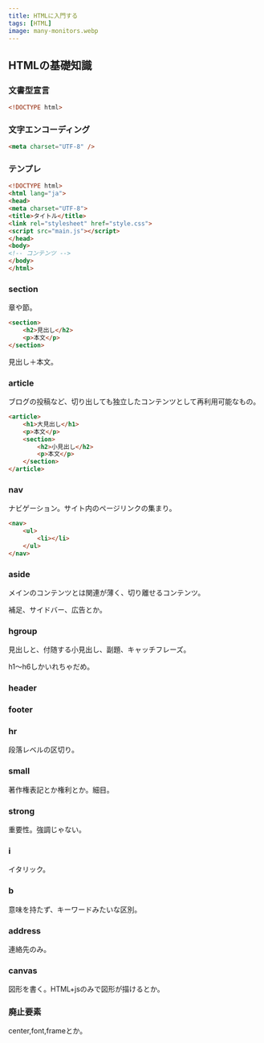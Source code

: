 ```yaml
---
title: HTMLに入門する
tags: [HTML]
image: many-monitors.webp
---
```



## HTMLの基礎知識

### 文書型宣言

```html
<!DOCTYPE html>
```

### 文字エンコーディング

```html
<meta charset="UTF-8" />
```

### テンプレ

```html
<!DOCTYPE html>
<html lang="ja">
<head>
<meta charset="UTF-8">
<title>タイトル</title>
<link rel="stylesheet" href="style.css">
<script src="main.js"></script>
</head>
<body>
<!-- コンテンツ -->
</body>
</html>
```

### section
章や節。

```html
<section>
    <h2>見出し</h2>
    <p>本文</p>
</section>
```

見出し＋本文。

### article
ブログの投稿など、切り出しても独立したコンテンツとして再利用可能なもの。

```html
<article>
    <h1>大見出し</h1>
    <p>本文</p>
    <section>
        <h2>小見出し</h2>
        <p>本文</p>
    </section>
</article>
```

### nav
ナビゲーション。サイト内のページリンクの集まり。

```html
<nav>
    <ul>
        <li></li>
    </ul>
</nav>
```

### aside
メインのコンテンツとは関連が薄く、切り離せるコンテンツ。

補足、サイドバー、広告とか。

### hgroup
見出しと、付随する小見出し、副題、キャッチフレーズ。

h1～h6しかいれちゃだめ。


### header


### footer


### hr
段落レベルの区切り。


### small
著作権表記とか権利とか。細目。


### strong
重要性。強調じゃない。


### i
イタリック。


### b
意味を持たず、キーワードみたいな区別。


### address
連絡先のみ。


### canvas
図形を書く。HTML+jsのみで図形が描けるとか。


### 廃止要素
center,font,frameとか。